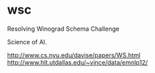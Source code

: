 wsc
===

Resolving Winograd Schema Challenge

Science of AI.

http://www.cs.nyu.edu/davise/papers/WS.html
http://www.hlt.utdallas.edu/~vince/data/emnlp12/
